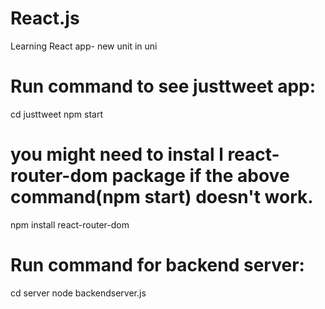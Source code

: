 # React.js
Learning React app- new unit in uni

# Run command to see justtweet app: 
cd justtweet
npm start

# you might need to instal l react-router-dom package if the above command(npm start) doesn't work.
npm install react-router-dom

# Run command for backend server: 
cd server
node backendserver.js 